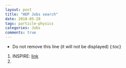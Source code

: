 ```yaml
---
layout: post
title: "HEP Jobs search"
date: 2018-05-28
tags: particle-physics
categories: Jobs
comments: true
---
```

* Do not remove this line (it will not be displayed)
{:toc}

1. INSPIRE: [link](https://inspirehep.net/collection/Jobs)
2.